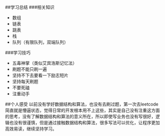 ##学习总结
###相关知识

- 数组
- 链表
- 跳表
- 栈
- 队列（有限队列，双端队列）

###学习技巧

- 五毒神掌（类似艾宾浩斯记忆法）
- 刷题不能只刷一遍
- 坚持不下去要看一下励志短片
- 坚持每天刷题
- 不要死磕
- 注重动手

##个人感受
以前没有学好数据结构和算法，也没有去刷过题，第一次去leetcode简直就是懵逼状态，觉得日常的开发根本用不上这些，其实是自己没有注重这方面的思考，没有了解数据结构和算法的意义所在，所以即使写业务也没有写很好，逻辑也没有很谨慎，但是通过接触数据结构和算法，很多写法可以优化，让程序更加高效易读，继续坚持学习。
